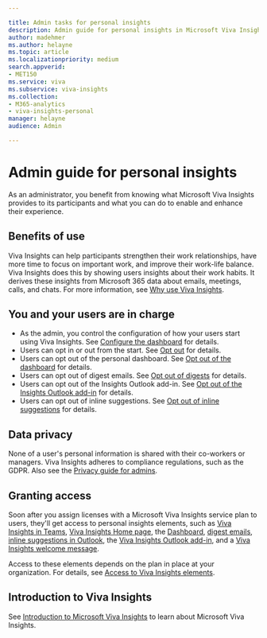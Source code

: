 ```yaml
---

title: Admin tasks for personal insights
description: Admin guide for personal insights in Microsoft Viva Insights
author: madehmer
ms.author: helayne
ms.topic: article
ms.localizationpriority: medium 
search.appverid:
- MET150
ms.service: viva 
ms.subservice: viva-insights 
ms.collection: 
- M365-analytics
- viva-insights-personal
manager: helayne
audience: Admin

---
```


# Admin guide for personal insights

As an administrator, you benefit from knowing what Microsoft Viva Insights provides to its participants and what you can do to enable and enhance their experience.

## Benefits of use

Viva Insights can help participants strengthen their work relationships, have more time to focus on important work, and improve their work-life balance. Viva Insights does this by showing users insights about their work habits. It derives these insights from Microsoft 365 data about emails, meetings, calls, and chats. For more information, see [Why use Viva Insights](better-work-habits.md).

## You and your users are in charge

* As the admin, you control the configuration of how your users start using Viva Insights. See [Configure the dashboard](../setup/configure.md) for details.
* Users can opt in or out from the start. See [Opt out](../use/opt-out-of-mya.md) for details.
* Users can opt out of the personal dashboard. See [Opt out of the dashboard](../use/dashboard-2.md#opt-out-of-the-dashboard) for details.
* Users can opt out of digest emails. See [Opt out of digests](../use/email-digests-3.md#opt-out-of-digests) for details.
* Users can opt out of the Insights Outlook add-in. See [Opt out of the Insights Outlook add-in](../use/add-in.md#to-opt-out) for details.
* Users can opt out of inline suggestions. See [Opt out of inline suggestions](../use/mya-notifications.md#opt-out-of-inline-suggestions) for details.

## Data privacy

None of a user's personal information is shared with their co-workers or managers. Viva Insights adheres to compliance regulations, such as the GDPR. Also see the [Privacy guide for admins](privacy-guide-admins.md).

## Granting access

Soon after you assign licenses with a Microsoft Viva Insights service plan to users, they'll get access to personal insights elements, such as [Viva Insights in Teams](../teams/viva-teams-app.md), [Viva Insights Home page](../use/home-web.md), the [Dashboard](../use/dashboard-2.md), [digest emails](../use/email-digests-3.md), [inline suggestions in Outlook](../use/mya-notifications.md), the [Viva Insights Outlook add-in](../use/add-in.md), and a [Viva Insights welcome message](../use/mya-welcome-email.md).

Access to these elements depends on the plan in place at your organization. For details, see [Access to Viva Insights elements](plans-environments.md#access-to-viva-insights-elements).

## Introduction to Viva Insights

See [Introduction to Microsoft Viva Insights](/training/modules/workplace-analytics-ways-working-action/) to learn about Microsoft Viva Insights.
